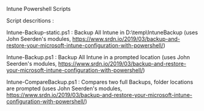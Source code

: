 Intune Powershell Scripts

Script descritions :

  Intune-Backup-static.ps1 : Backup All Intune in D:\temp\IntuneBackup (uses John Seerden's modules, https://www.srdn.io/2019/03/backup-and-restore-your-microsoft-intune-configuration-with-powershell/)
  
  Intune-Backup.ps1 : Backup All Intune in a prompted location (uses John Seerden's modules, https://www.srdn.io/2019/03/backup-and-restore-your-microsoft-intune-configuration-with-powershell/)
    
  Intune-CompareBackup.ps1 : Compares two full Backups, folder locations are prompted (uses John Seerden's modules, https://www.srdn.io/2019/03/backup-and-restore-your-microsoft-intune-configuration-with-powershell/)
